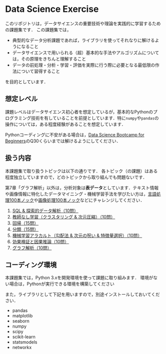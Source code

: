 # Data Science Exercise
このリポジトリは，データサイエンスの重要技術や理論を実践的に学習するための課題集です．
この課題集では，
* 典型的なデータ分析課題であれば，ライブラリを使ってそれなりに解けるようになること
* データサイエンスで用いられる（超）基本的な手法やアルゴリズムについては，その原理をきちんと理解すること
* データの前処理・分析・学習・評価を実際に行う際に必要となる最低限の作法について習得すること

を目的としています．


## 想定レベル
課題レベルはデータサイエンス初心者を想定しているが，基本的なPythonのプログラミング技術を有していることを前提としています．特に``numpy``や``pandas``の操作については，ある程度経験があることを想定しています．

Pythonコーディングに不安がある場合は，[Data Science Bootcamp for Beginners](https://github.com/trycycle/data-science-bootcamp)のQ30くらいまでは解けるようにしてください．


## 扱う内容
本課題集で取り扱うトピックは以下の通りです．
各トピック（の課題）はある程度独立していますので，どのトピックから取り組んでも問題ないです．

第7章「グラフ解析」以外は，分析対象は**表データ**としています．テキスト情報や画像情報に特化したデータマイニング・機械学習手法を学びたい方は，[言語処理100本ノック](https://nlp100.github.io/ja/)や[画像処理100本ノック](https://yoyoyo-yo.github.io/Gasyori100knock/)などにチャレンジしてください．

1. [SQL & 探索的データ解析（10問）](/exploratory-data-analaysis.ipynb)
2. [教師なし学習（クラスタリング & 次元圧縮）（10問）](/unsupervised-learning.ipynb)
3. [回帰（15問）](/regression.ipynb)
4. [分類（15問）](/classification.ipynb)
5. [機械学習アラカルト（勾配法 & 次元の呪い & 特徴量選択）（10問）](/misc.ipynb)
6. [効果検証と因果推論（10問）](/causal-analysis.ipynb)
7. [グラフ解析（10問）](/graph-analysis.ipynb)



## コーディング環境
本課題集では，Python 3.xを開発環境を使って課題に取り組みます．
環境がない場合は，Pythonが実行できる環境を構築してください

また，ライブラリとして下記を用いますので，別途インストールしておいてください．
* pandas
* matplotlib
* seaborn
* numpy
* scipy
* scikit-learn
* statsmodels
* networkx

